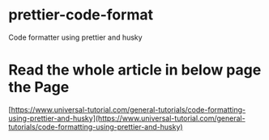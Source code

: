 # prettier-code-format
Code formatter using prettier and husky

# Read the whole article in below page the Page

[https://www.universal-tutorial.com/general-tutorials/code-formatting-using-prettier-and-husky](https://www.universal-tutorial.com/general-tutorials/code-formatting-using-prettier-and-husky)